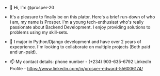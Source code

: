 - 👋 Hi, I’m @prosper-20
- It's a pleasure to finally be on this plator. Here's a brief run-down of who i am, my name is Prosper. I'm a young tech-enthusiast who's really passionate about Backend Development. I enjoy providing solutions to problems using my skill-sets.
- 🌱 I major in Python/Django development and have over 2 years of expeprience. I'm looking to collaborate on multiple projects (Both paid and un-paid).

- 📫 My contact details:
phone number - (+234) 903-635-6792
LinkedIn Profile - https://www.linkedin.com/in/prosper-edward-556006174/

<!---
prosper-20/prosper-20 is a ✨ special ✨ repository because its `README.md` (this file) appears on your GitHub profile.
You can click the Preview link to take a look at your changes.
--->
